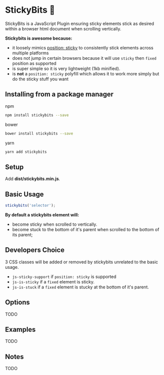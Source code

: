 # StickyBits 🍬

StickyBits is a JavaScript Plugin ensuring sticky elements stick as desired within a browser html document when scrolling vertically. 

**Stickybits is awesome because:**
-  it loosely mimics [position: sticky](https://www.sitepoint.com/css-position-sticky-introduction-polyfills/) to consistently stick elements across multiple platforms 
-  does not jump in certain browsers because it will use `sticky` then `fixed` position as supported 
-  is super simple so it is very lightweight (1kb minified).
-  is **not** a `position: sticky` polyfill which allows it to work more simply but do the sticky stuff you want

## Installing from a package manager

npm
```sh
npm install stickybits --save
```
bower
```sh
bower install stickybits --save
```
yarn
```sh
yarn add stickybits
```

## Setup

Add **dist/stickybits.min.js**.

## Basic Usage

```javascript
stickybits('selector');
```
**By default a stickybits element will:**
-  become sticky when scrolled to vertically.
-  become stuck to the bottom of it's parent when scrolled to the bottom of its parent;

## Developers Choice

3 CSS classes will be added or removed by stickybits unrelated to the basic usage.
- `js-sticky-support` if `position: sticky` is supported
- `js-is-sticky` if a `fixed` element is sticky.
- `js-is-stuck` if a `fixed` element is stucky at the bottom of it's parent.

## Options

TODO

## Examples

TODO

## Notes

TODO
